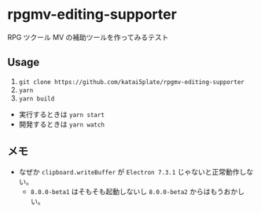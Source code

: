 # rpgmv-editing-supporter

RPG ツクール MV の補助ツールを作ってみるテスト

## Usage

1. `git clone https://github.com/katai5plate/rpgmv-editing-supporter`
2. `yarn`
3. `yarn build`

- 実行するときは `yarn start`
- 開発するときは `yarn watch`

## メモ

- なぜか `clipboard.writeBuffer` が `Electron 7.3.1` じゃないと正常動作しない。
  - `8.0.0-beta1` はそもそも起動しないし `8.0.0-beta2` からはもうおかしい。
